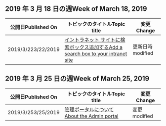<!-- This file is generated automatically each week. Changes made to this file will be overwritten.-->




## <a name="week-of-march-18-2019"></a><span data-ttu-id="005f5-101">2019 年 3 月 18 日の週</span><span class="sxs-lookup"><span data-stu-id="005f5-101">Week of March 18, 2019</span></span>


| <span data-ttu-id="005f5-102">公開日</span><span class="sxs-lookup"><span data-stu-id="005f5-102">Published On</span></span> |<span data-ttu-id="005f5-103">トピックのタイトル</span><span class="sxs-lookup"><span data-stu-id="005f5-103">Topic title</span></span> | <span data-ttu-id="005f5-104">変更</span><span class="sxs-lookup"><span data-stu-id="005f5-104">Change</span></span> |
|------|------------|--------|
| <span data-ttu-id="005f5-105">2019/3/22</span><span class="sxs-lookup"><span data-stu-id="005f5-105">3/22/2019</span></span> | [<span data-ttu-id="005f5-106">イントラネット サイトに検索ボックス追加する</span><span class="sxs-lookup"><span data-stu-id="005f5-106">Add a search box to your intranet site</span></span>](/MicrosoftSearch/add-a-search-box-to-your-intranet-site) | <span data-ttu-id="005f5-107">更新日時</span><span class="sxs-lookup"><span data-stu-id="005f5-107">modified</span></span> |


## <a name="week-of-march-25-2019"></a><span data-ttu-id="005f5-108">2019 年 3 月 25 日の週</span><span class="sxs-lookup"><span data-stu-id="005f5-108">Week of March 25, 2019</span></span>


| <span data-ttu-id="005f5-109">公開日</span><span class="sxs-lookup"><span data-stu-id="005f5-109">Published On</span></span> |<span data-ttu-id="005f5-110">トピックのタイトル</span><span class="sxs-lookup"><span data-stu-id="005f5-110">Topic title</span></span> | <span data-ttu-id="005f5-111">変更</span><span class="sxs-lookup"><span data-stu-id="005f5-111">Change</span></span> |
|------|------------|--------|
| <span data-ttu-id="005f5-112">2019/3/25</span><span class="sxs-lookup"><span data-stu-id="005f5-112">3/25/2019</span></span> | [<span data-ttu-id="005f5-113">管理ポータルについて</span><span class="sxs-lookup"><span data-stu-id="005f5-113">About the Admin portal</span></span>](/MicrosoftSearch/about-the-admin-portal) | <span data-ttu-id="005f5-114">変更</span><span class="sxs-lookup"><span data-stu-id="005f5-114">modified</span></span> |
